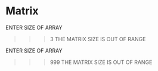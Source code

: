 # Matrix
ENTER SIZE OF ARRAY
>>>3
THE MATRIX SIZE IS OUT OF RANGE

ENTER SIZE OF ARRAY
>>>999
THE MATRIX SIZE IS OUT OF RANGE
